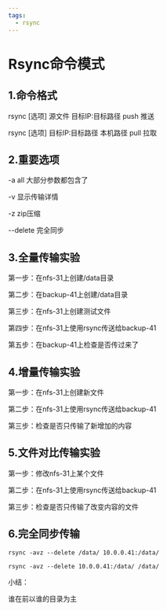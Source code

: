 ```yaml
---
tags:
  - rsync
---
```

# Rsync命令模式

## 1.命令格式

rsync [选项] 源文件 目标IP:目标路径		push 推送

rsync [选项] 目标IP:目标路径 本机路径  	pull 拉取

## 2.重要选项

-a	all 大部分参数都包含了

-v	显示传输详情

-z	zip压缩

--delete  完全同步

## 3.全量传输实验

第一步：在nfs-31上创建/data目录

第二步：在backup-41上创建/data目录

第三步：在nfs-31上创建测试文件

第四步：在nfs-31上使用rsync传送给backup-41

第五步：在backup-41上检查是否传过来了

## 4.增量传输实验

第一步：在nfs-31上创建新文件

第二步：在nfs-31上使用rsync传送给backup-41

第三步：检查是否只传输了新增加的内容

## 5.文件对比传输实验

第一步：修改nfs-31上某个文件

第二步：在nfs-31上使用rsync传送给backup-41

第三步：检查是否只传输了改变内容的文件

## 6.完全同步传输

```shell
rsync -avz --delete /data/ 10.0.0.41:/data/

rsync -avz --delete 10.0.0.41:/data/ /data/
```

小结：

谁在前以谁的目录为主
